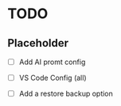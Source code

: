 # TODO

## Placeholder
- [ ] Add AI promt config
- [ ] VS Code Config (all)
- [ ] Add a restore backup option

